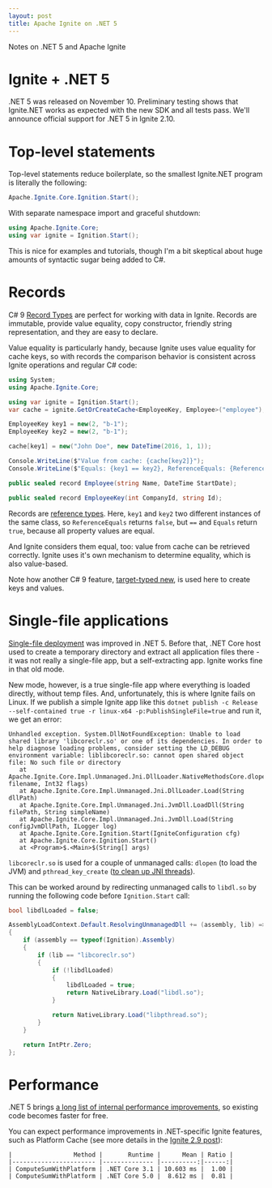 ```yaml
---
layout: post
title: Apache Ignite on .NET 5
---
```


Notes on .NET 5 and Apache Ignite

# Ignite + .NET 5

.NET 5 was released on November 10. Preliminary testing shows that Ignite.NET works as expected with the new SDK and all tests pass.
We'll announce official support for .NET 5 in Ignite 2.10. 

# Top-level statements

Top-level statements reduce boilerplate, so the smallest Ignite.NET program is literally the following:
```cs
Apache.Ignite.Core.Ignition.Start();
```

With separate namespace import and graceful shutdown:
```cs
using Apache.Ignite.Core;
using var ignite = Ignition.Start();
```

This is nice for examples and tutorials, though I'm a bit skeptical about huge amounts of syntactic sugar being added to C#.

# Records

C# 9 [Record Types](https://docs.microsoft.com/en-us/dotnet/csharp/whats-new/csharp-9#record-types) are perfect for working with data in Ignite.
Records are immutable, provide value equality, copy constructor, friendly string representation, and they are easy to declare. 

Value equality is particularly handy, because Ignite uses value equality for cache keys,
so with records the comparison behavior is consistent across Ignite operations and regular C# code:

```cs
using System;
using Apache.Ignite.Core;

using var ignite = Ignition.Start();
var cache = ignite.GetOrCreateCache<EmployeeKey, Employee>("employee");

EmployeeKey key1 = new(2, "b-1");
EmployeeKey key2 = new(2, "b-1");

cache[key1] = new("John Doe", new DateTime(2016, 1, 1));

Console.WriteLine($"Value from cache: {cache[key2]}");
Console.WriteLine($"Equals: {key1 == key2}, ReferenceEquals: {ReferenceEquals(key1, key2)}");

public sealed record Employee(string Name, DateTime StartDate);

public sealed record EmployeeKey(int CompanyId, string Id);
```

Records are [reference types](https://docs.microsoft.com/en-us/dotnet/csharp/language-reference/keywords/reference-types).
Here, `key1` and `key2` two different instances of the same class, so `ReferenceEquals` returns `false`, but `==` and `Equals` return `true`,
because all property values are equal.

And Ignite considers them equal, too: value from cache can be retrieved correctly. Ignite uses it's own mechanism to determine equality, which is also value-based.

Note how another C# 9 feature, [target-typed new](https://docs.microsoft.com/en-us/dotnet/csharp/whats-new/csharp-9#fit-and-finish-features), is used here to create keys and values.


# Single-file applications

[Single-file deployment](https://docs.microsoft.com/en-us/dotnet/core/deploying/single-file) was improved in .NET 5.
Before that, .NET Core host used to create a temporary directory and extract all application files there - it was not really a single-file app, but a self-extracting app. Ignite works fine in that old mode.

New mode, however, is a true single-file app where everything is loaded directly, without temp files. And, unfortunately, this is where Ignite fails on Linux.
If we publish a simple Ignite app like this `dotnet publish -c Release --self-contained true -r linux-x64 -p:PublishSingleFile=true` and run it, we get an error:

```
Unhandled exception. System.DllNotFoundException: Unable to load shared library 'libcoreclr.so' or one of its dependencies. In order to help diagnose loading problems, consider setting the LD_DEBUG environment variable: liblibcoreclr.so: cannot open shared object file: No such file or directory
   at Apache.Ignite.Core.Impl.Unmanaged.Jni.DllLoader.NativeMethodsCore.dlopen(String filename, Int32 flags)
   at Apache.Ignite.Core.Impl.Unmanaged.Jni.DllLoader.Load(String dllPath)
   at Apache.Ignite.Core.Impl.Unmanaged.Jni.JvmDll.LoadDll(String filePath, String simpleName)
   at Apache.Ignite.Core.Impl.Unmanaged.Jni.JvmDll.Load(String configJvmDllPath, ILogger log)
   at Apache.Ignite.Core.Ignition.Start(IgniteConfiguration cfg)
   at Apache.Ignite.Core.Ignition.Start()
   at <Program>$.<Main>$(String[] args)
```

`libcoreclr.so` is used for a couple of unmanaged calls: `dlopen` (to load the JVM) and `pthread_key_create` ([to clean up JNI threads](https://ptupitsyn.github.io/Ignite-JNI-Thread-Detach/)).

This can be worked around by redirecting unmanaged calls to `libdl.so` by running the following code before `Ignition.Start` call:

```cs
bool libdlLoaded = false;

AssemblyLoadContext.Default.ResolvingUnmanagedDll += (assembly, lib) =>
{
    if (assembly == typeof(Ignition).Assembly)
    {
        if (lib == "libcoreclr.so")
        {
            if (!libdlLoaded)
            {
                libdlLoaded = true;
                return NativeLibrary.Load("libdl.so");
            }

            return NativeLibrary.Load("libpthread.so");
        }
    }

    return IntPtr.Zero;
};
```

# Performance

.NET 5 brings [a long list of internal performance improvements](https://devblogs.microsoft.com/dotnet/performance-improvements-in-net-5/), so existing code becomes faster for free.

You can expect performance improvements in .NET-specific Ignite features, such as Platform Cache (see more details in the [Ignite 2.9 post](https://ptupitsyn.github.io/Whats-New-In-Ignite-Net-2.9/)):  

```
|                 Method |       Runtime |      Mean | Ratio |
|----------------------- |-------------- |----------:|------:|
| ComputeSumWithPlatform | .NET Core 3.1 | 10.603 ms |  1.00 |
| ComputeSumWithPlatform | .NET Core 5.0 |  8.612 ms |  0.81 |
```
